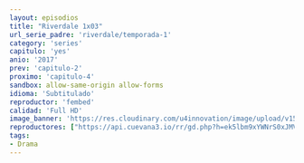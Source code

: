 ```yaml
---
layout: episodios
title: "Riverdale 1x03"
url_serie_padre: 'riverdale/temporada-1'
category: 'series'
capitulo: 'yes'
anio: '2017'
prev: 'capitulo-2'
proximo: 'capitulo-4'
sandbox: allow-same-origin allow-forms
idioma: 'Subtitulado'
reproductor: 'fembed'
calidad: 'Full HD'
image_banner: 'https://res.cloudinary.com/u4innovation/image/upload/v1565152608/maxresdefault-min_vy9nnj.jpg'
reproductores: ["https://api.cuevana3.io/rr/gd.php?h=ek5lbm9xYWNrS0xJMVp5b21KREk0dFBLbjVkaHhkRGdrOG1jbnBpUnhhS1Z4b1NoWTdTNjE5T2xvWkZqazdpbXk3aDdhSTNFMDd5dHQ1MW9qSmU0NXRpU3FadVkyUT09"]
tags:
- Drama
---
```












